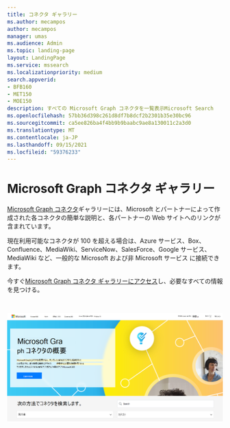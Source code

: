 ```yaml
---
title: コネクタ ギャラリー
ms.author: mecampos
author: mecampos
manager: umas
ms.audience: Admin
ms.topic: landing-page
layout: LandingPage
ms.service: mssearch
ms.localizationpriority: medium
search.appverid:
- BFB160
- MET150
- MOE150
description: すべての Microsoft Graph コネクタを一覧表示Microsoft Search
ms.openlocfilehash: 57bb36d398c261d8df7b8dcf2b2301b35e30bc96
ms.sourcegitcommit: ca5ee826ba4f4bb9b9baabc9ae8a130011c2a3d0
ms.translationtype: MT
ms.contentlocale: ja-JP
ms.lasthandoff: 09/15/2021
ms.locfileid: "59376233"
---
```

# <a name="microsoft-graph-connectors-gallery"></a>Microsoft Graph コネクタ ギャラリー

[Microsoft Graph コネクタ](https://www.microsoft.com/microsoft-search/connectors)ギャラリーには、Microsoft とパートナーによって作成された各コネクタの簡単な説明と、各パートナーの Web サイトへのリンクが含まれています。

現在利用可能なコネクタが 100 を超える場合は、Azure サービス、Box、Confluence、MediaWiki、ServiceNow、SalesForce、Google サービス、MediaWiki など、一般的な Microsoft および非 Microsoft サービス に接続できます。

今すぐ[Microsoft Graph コネクタ ギャラリーにアクセス](http://www.microsoft.com/microsoft-search/connectors)し、必要なすべての情報を見つける。

<br>

![新しいコネクタ ギャラリーを示す画像。](media/connectors-gallery.png)
